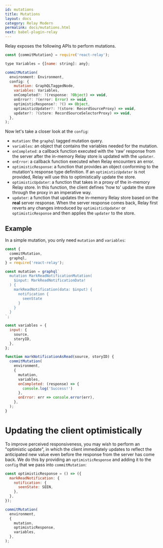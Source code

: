 ```yaml
---
id: mutations
title: Mutations
layout: docs
category: Relay Modern
permalink: docs/mutations.html
next: babel-plugin-relay
---
```


Relay exposes the following APIs to perform mutations.

```javascript
const {commitMutation} = require('react-relay');

type Variables = {[name: string]: any};

commitMutation(
  environment: Environment,
  config: {
    mutation: GraphQLTaggedNode,
    variables: Variables,
    onCompleted?: ?(response: ?Object) => void,
    onError?: ?(error: Error) => void,
    optimisticResponse?: ?() => Object,
    optimisticUpdater?: ?(store: RecordSourceProxy) => void,
    updater?: ?(store: RecordSourceSelectorProxy) => void,
  },
);
```

Now let's take a closer look at the `config`:
* `mutation`: the `graphql` tagged mutation query.
* `variables`: an object that contains the variables needed for the mutation.
* `onCompleted`: a callback function executed with the 'raw' response from the server after the in-memory Relay store is updated with the `updater`.
* `onError`: a callback function executed when Relay encounters an error.
* `optimisticResponse`: a function that provides an object conforming to the mutation's response type definition. If an `optimisticUpdater` is not provided, Relay will use this to optimistically update the store.
* `optimisticUpdater`: a function that takes in a proxy of the in-memory Relay store. In this function, the client defines 'how to' update the store through the proxy in an imperative way.
* `updater`: a function that updates the in-memory Relay store based on the **real** server response. When the server response comes back, Relay first reverts any changes introduced by `optimisticUpdater` or `optimisticResponse` and then applies the `updater` to the store.

## Example

In a simple mutation, you only need `mutation` and `variables`:

```javascript
const {
  commitMutation,
  graphql,
} = require('react-relay');

const mutation = graphql`
  mutation MarkReadNotificationMutation(
    $input: MarkReadNotificationData!
  ) {
    markReadNotification(data: $input) {
      notification {
        seenState
      }
    }
  }
`;

const variables = {
  input: {
    source,
    storyID,
  },
};

function markNotificationAsRead(source, storyID) {
  commitMutation(
    environment,
    {
      mutation,
      variables,
      onCompleted: (response) => {
        console.log('Success!')
      },
      onError: err => console.error(err),
    },
  );
}
```

# Updating the client optimistically

To improve perceived responsiveness, you may wish to perform an "optimistic update", in which the client immediately updates to reflect the anticipated new value even before the response from the server has come back. We do this by providing an `optimisticResponse` and adding it to the `config` that we pass into `commitMutation`:

```javascript
const optimisticResponse = () => ({
  markReadNotification: {
    notification: {
      seenState: SEEN,
    },
  },
});

commitMutation(
  environment,
  {
    mutation,
    optimisticResponse,
    variables,
  },
);
```
